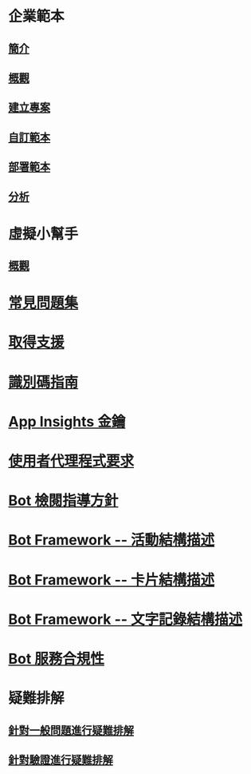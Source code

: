 # 企業範本
## [簡介](../v4sdk/bot-builder-enterprise-template-overview.md)
## [概觀](../v4sdk/bot-builder-enterprise-template-overview-detail.md)
## [建立專案](../v4sdk/bot-builder-enterprise-template-create-project.md)
## [自訂範本](../v4sdk/bot-builder-enterprise-template-customize.md)
## [部署範本](../v4sdk/bot-builder-enterprise-template-deployment.md)
## [分析](../v4sdk/bot-builder-enterprise-template-powerbi.md)
# 虛擬小幫手 
## [概觀](../v4sdk/bot-builder-virtual-assistant-introduction.md)
# [常見問題集](../bot-service-resources-bot-framework-faq.md)
# [取得支援](../bot-service-resources-links-help.md)
# [識別碼指南](../bot-service-resources-identifiers-guide.md)
# [App Insights 金鑰](../bot-service-resources-app-insights-keys.md)
# [使用者代理程式要求](../bot-service-resources-user-agent.md)
# [Bot 檢閱指導方針](../bot-service-review-guidelines.md)
# [Bot Framework -- 活動結構描述](https://github.com/Microsoft/BotBuilder/blob/hub/specs/botframework-activity/botframework-activity.md)
# [Bot Framework -- 卡片結構描述](https://github.com/Microsoft/BotBuilder/blob/hub/specs/botframework-activity/botframework-cards.md)
# [Bot Framework -- 文字記錄結構描述](https://github.com/Microsoft/BotBuilder/blob/hub/specs/transcript/transcript.md)
# [Bot 服務合規性](../v4sdk/bot-service-compliance.md)
# 疑難排解
## [針對一般問題進行疑難排解](../bot-service-troubleshoot-general-problems.md)
## [針對驗證進行疑難排解](../bot-service-troubleshoot-authentication-problems.md)

